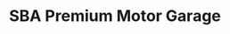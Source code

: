 ---
title: "SBA Premium Motor Garage"
url: /panchkula/sba-premium-motor-garage/
shop: car repair
---